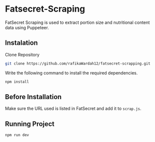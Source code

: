 # Fatsecret-Scraping
 FatSecret Scraping is used to extract portion size and nutritional content data using Puppeteer.

## Instalation
Clone Repository
```sh
git clone https://github.com/rafikaWardah12/fatsecret-scrapping.git
```
Write the following command to install the required dependencies.
```sh
npm install
```

## Before Installation
Make sure the URL used is listed in FatSecret and add it to `scrap.js`.

## Running Project
```sh
npm run dev
```
